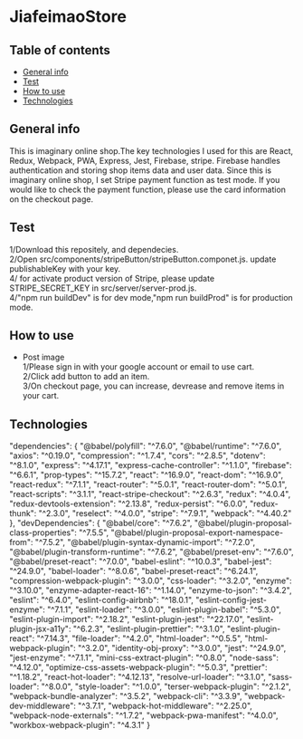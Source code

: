 # JiafeimaoStore
## Table of contents
* [General info](#general-info)
* [Test](#test)
* [How  to  use](#how-to-use)
* [Technologies](#technologies)

## General info
This is imaginary online shop.The key technologies I used for this are React, Redux, Webpack, PWA, Express, Jest, Firebase, stripe. Firebase handles authentication and storing shop items data and user data. Since this is imaginary online shop, I set Stripe payment function as test mode. If you would like to check the payment function, please use the card information on the checkout page.


## Test
1/Download this repositely, and dependecies.<br>
2/Open src/components/stripeButton/stripeButton.componet.js. update publishableKey with your key.<br>
4/<optional> for activate product version of Stripe, please update STRIPE_SECRET_KEY in src/server/server-prod.js. <br>
4/"npm run buildDev" is for dev mode,"npm run buildProd" is for production mode. <br>


## How to use
- Post image<br>
1/Please sign in with your google account or email to use cart.<br>
2/Click add button to add an item.<br>
3/On checkout page, you can increase, devrease and remove items in your cart.<br>





## Technologies
"dependencies": {
    "@babel/polyfill": "^7.6.0",
    "@babel/runtime": "^7.6.0",
    "axios": "^0.19.0",
    "compression": "^1.7.4",
    "cors": "^2.8.5",
    "dotenv": "^8.1.0",
    "express": "^4.17.1",
    "express-cache-controller": "^1.1.0",
    "firebase": "^6.6.1",
    "prop-types": "^15.7.2",
    "react": "^16.9.0",
    "react-dom": "^16.9.0",
    "react-redux": "^7.1.1",
    "react-router": "^5.0.1",
    "react-router-dom": "^5.0.1",
    "react-scripts": "^3.1.1",
    "react-stripe-checkout": "^2.6.3",
    "redux": "^4.0.4",
    "redux-devtools-extension": "^2.13.8",
    "redux-persist": "^6.0.0",
    "redux-thunk": "^2.3.0",
    "reselect": "^4.0.0",
    "stripe": "^7.9.1",
    "webpack": "^4.40.2"
  },
  "devDependencies": {
    "@babel/core": "^7.6.2",
    "@babel/plugin-proposal-class-properties": "^7.5.5",
    "@babel/plugin-proposal-export-namespace-from": "^7.5.2",
    "@babel/plugin-syntax-dynamic-import": "^7.2.0",
    "@babel/plugin-transform-runtime": "^7.6.2",
    "@babel/preset-env": "^7.6.0",
    "@babel/preset-react": "^7.0.0",
    "babel-eslint": "^10.0.3",
    "babel-jest": "^24.9.0",
    "babel-loader": "^8.0.6",
    "babel-preset-react": "^6.24.1",
    "compression-webpack-plugin": "^3.0.0",
    "css-loader": "^3.2.0",
    "enzyme": "^3.10.0",
    "enzyme-adapter-react-16": "^1.14.0",
    "enzyme-to-json": "^3.4.2",
    "eslint": "^6.4.0",
    "eslint-config-airbnb": "^18.0.1",
    "eslint-config-jest-enzyme": "^7.1.1",
    "eslint-loader": "^3.0.0",
    "eslint-plugin-babel": "^5.3.0",
    "eslint-plugin-import": "^2.18.2",
    "eslint-plugin-jest": "^22.17.0",
    "eslint-plugin-jsx-a11y": "^6.2.3",
    "eslint-plugin-prettier": "^3.1.0",
    "eslint-plugin-react": "^7.14.3",
    "file-loader": "^4.2.0",
    "html-loader": "^0.5.5",
    "html-webpack-plugin": "^3.2.0",
    "identity-obj-proxy": "^3.0.0",
    "jest": "^24.9.0",
    "jest-enzyme": "^7.1.1",
    "mini-css-extract-plugin": "^0.8.0",
    "node-sass": "^4.12.0",
    "optimize-css-assets-webpack-plugin": "^5.0.3",
    "prettier": "^1.18.2",
    "react-hot-loader": "^4.12.13",
    "resolve-url-loader": "^3.1.0",
    "sass-loader": "^8.0.0",
    "style-loader": "^1.0.0",
    "terser-webpack-plugin": "^2.1.2",
    "webpack-bundle-analyzer": "^3.5.2",
    "webpack-cli": "^3.3.9",
    "webpack-dev-middleware": "^3.7.1",
    "webpack-hot-middleware": "^2.25.0",
    "webpack-node-externals": "^1.7.2",
    "webpack-pwa-manifest": "^4.0.0",
    "workbox-webpack-plugin": "^4.3.1"
    }
